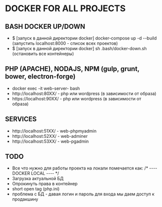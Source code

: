 # DOCKER FOR ALL PROJECTS

## BASH DOCKER UP/DOWN
- $ [запуск в данной директории docker] docker-compose up -d --build (запустить localhost:8000 - список всех проектов)
- $ [запуск в данной директории docker] sh .bash/docker-down.sh (остановить все контейнеры)

## PHP (APACHE), NODAJS, NPM (gulp, grunt, bower, electron-forge)
- docker exec -it web-server-<PROJECT-NAME> bash
- http://localhost:80XX/ - php или wordpress (в зависимости от образа)
- https://localhost:90XX/ - php или wordpress (в зависимости от образа)

## SERVICES
- http://localhost:51XX/ - web-phpmyadmin
- http://localhost:52XX/ - web-adminer
- http://localhost:53XX/ - web-pgadmin

## TODO
- Все что нужно для работы проекта на локали помечается как: /* ---- DOCKER LOCAL ---- */
- Загрузка актуальной БД
- Опрокинуть права в контейнер
- short open tag (php.ini)
- проблема с БД - давая логин и пароль для входа мы даем доступ к продакшину
